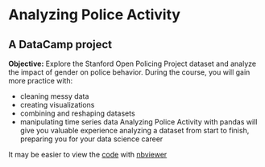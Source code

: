 # Analyzing Police Activity
## A DataCamp project
**Objective:** Explore the Stanford Open Policing Project dataset and analyze the impact of gender on police behavior. During the course, you will gain more practice with:
- cleaning messy data
- creating visualizations
- combining and reshaping datasets
- manipulating time series data
Analyzing Police Activity with pandas will give you valuable experience analyzing a dataset from start to finish, preparing you for your data science career

It may be easier to view the [code](https://github.com/jdg0711/analyzing_police_activity/blob/master/data_camp/police_activity/police_activity.ipynb) with [nbviewer](https://nbviewer.jupyter.org/)

